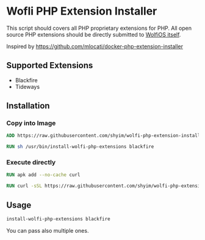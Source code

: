 # Wofli PHP Extension Installer

This script should covers all PHP proprietary extensions for PHP. All open source PHP extensions should be directly submitted to [WolfiOS itself](https://github.com/wolfi-dev/os).

Inspired by https://github.com/mlocati/docker-php-extension-installer

## Supported Extensions

- Blackfire
- Tideways

## Installation

### Copy into Image

```dockerfile
ADD https://raw.githubusercontent.com/shyim/wolfi-php-extension-installer/main/install-wolfi-php-extensions /usr/bin/install-wolfi-php-extensions

RUN sh /usr/bin/install-wolfi-php-extensions blackfire
```

### Execute directly

```dockerfile
RUN apk add --no-cache curl

RUN curl -sSL https://raw.githubusercontent.com/shyim/wolfi-php-extension-installer/main/install-wolfi-php-extensions | sh -s blackfire
```


## Usage

```bash
install-wolfi-php-extensions blackfire
```

You can pass also multiple ones.


